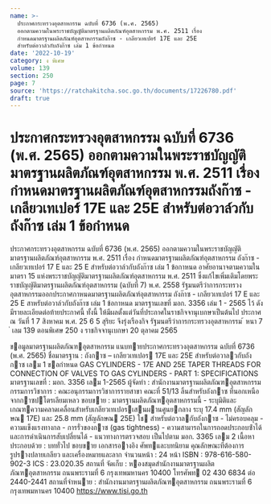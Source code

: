```yaml
---
name: >-
  ประกาศกระทรวงอุตสาหกรรม ฉบับที่ 6736 (พ.ศ. 2565)
  ออกตามความในพระราชบัญญัติมาตรฐานผลิตภัณฑ์อุตสาหกรรม พ.ศ. 2511 เรื่อง
  กำหนดมาตรฐานผลิตภัณฑ์อุตสาหกรรมถังก๊าซ - เกลียวเทเปอร์ 17E และ 25E
  สำหรับต่อวาล์วกับถังก๊าซ เล่ม 1 ข้อกำหนด
date: '2022-10-19'
category: ง พิเศษ
volume: 139
section: 250
page: 7
source: 'https://ratchakitcha.soc.go.th/documents/17226780.pdf'
draft: true
---
```


# ประกาศกระทรวงอุตสาหกรรม ฉบับที่ 6736 (พ.ศ. 2565) ออกตามความในพระราชบัญญัติมาตรฐานผลิตภัณฑ์อุตสาหกรรม พ.ศ. 2511 เรื่อง กำหนดมาตรฐานผลิตภัณฑ์อุตสาหกรรมถังก๊าซ - เกลียวเทเปอร์ 17E และ 25E สำหรับต่อวาล์วกับถังก๊าซ เล่ม 1 ข้อกำหนด

ประกาศกระทรวงอุตสาหกรรม ฉบับที่ 6736 (พ.ศ. 2565) ออกตามความในพระราชบัญญัติมาตรฐานผลิตภัณฑ์อุตสาหกรรม พ.ศ. 2511 เรื่อง กำหนดมาตรฐานผลิตภัณฑ์อุตสาหกรรม ถังก๊าซ - เกลียวเทเปอร์ 17 E และ 25 E สำหรับต่อวาล์วกับถังก๊าซ เล่ม 1 ข้อกาหนด อาศัยอานาจตามความในมาตรา 15 แห่งพระราชบัญญัติมาตรฐานผลิตภัณฑ์อุตสาหกรรม พ.ศ. 2511 ซึ่งแก้ไขเพิ่มเติมโดยพระราชบัญญัติมาตรฐานผลิตภัณฑ์อุตสาหกรรม (ฉบับที่ 7) พ.ศ. 2558 รัฐมนตรีว่าการกระทรวงอุตสาหกรรมออกประกาศกาหนดมาตรฐานผลิตภัณฑ์อุตสาหกรรม ถังก๊าซ - เกลียวเทเปอร์ 17 E และ 25 E สาหรับต่อวาล์วกับถังก๊าซ เล่ม 1 ข้อกาหนด มาตรฐานเลขที่ มอก. 3356 เล่ม 1 - 2565 ไว้ ดังมีรายละเอียดต่อท้ายประกาศนี้ ทั้งนี้ ให้มีผลตั้งแต่วันที่ประกาศในราชกิจจานุเบกษาเป็นต้นไป ประกาศ ณ วันที่ 1 7 สิงหาคม พ.ศ. 25 6 5 สุริยะ จึงรุ่งเรืองกิจ รัฐมนตรีว่าการกระทรวงอุตสาหกรรม ้ หนา 7 ่ เลม 139 ตอนพิเศษ 250 ง ราชกิจจานุเบกษา 20 ตุลาคม 2565

ขอมูลมาตรฐานผลิตภัณฑอุตสาหกรรม แนบทายประกาศกระทรวงอุตสาหกรรม ฉบับที่ 6736 (พ.ศ. 2565) ชื่อมาตรฐาน : ถังกาซ – เกลียวเทเปอร 17E และ 25E สําหรับต่อวาลวกับถังกาซ เลม 1 ขอกําหนด GAS CYLINDERS - 17E AND 25E TAPER THREADS FOR CONNECTION OF VALVES TO GAS CYLINDERS - PART 1: SPECIFICATIONS มาตรฐานเลขที่ : มอก. 3356 เลม 1-2565 ผู้จัดทํา : สํานักงานมาตรฐานผลิตภัณฑอุตสาหกรรม กรรมการวิชาการ : คณะอนุกรรมการวิชาการรายสาขา คณะที่ 51/13 ลิ้นสําหรับถังกาซ ที่นอกเหนือจากกาซปโตรเลียมเหลว ขอบขาย : มาตรฐานผลิตภัณฑอุตสาหกรรมนี้ - ระบุมิติและเกณฑความคลาดเคลื่อนสําหรับเกลียวเทเปอรเสนผานศูนยกลาง ระบุ 17.4 mm (สัญลักษณ 17E) และ 25.8 mm (สัญลักษณ 25E) ใช สําหรับต่อวาลกับถังกาซ - ไม่ครอบคลุม - ความแข็งแรงทางกล - การรั่วของกาซ (gas tightness) - ความสามารถในการถอดประกอบซ้ําได้และการดําเนินการสับเปลี่ยนได้ - แนวทางการตรวจสอบ เป็นไปตาม มอก. 3365 เลม 2 เนื้อหาประกอบด้วย : บททั่วไป ขอบขาย เอกสารอางอิง ศัพทและบทนิยาม คุณลักษณะที่ต้องการ รูปรางปลายเกลียว และเครื่องหมายและลาก จํานวนหน้า : 24 หน้า ISBN : 978-616-580-902-3 ICS : 23.020.35 สถานที่ จัดเก็บ : หองสมุดสํานักงานมาตรฐานผลิตภัณฑอุตสาหกรรม ถนนพระรามที่ 6 กรุงเทพมหานคร 10400 โทรศัพท 02 430 6834 ต่อ 2440-2441 สถานที่จําหนาย : สํานักงานมาตรฐานผลิตภัณฑอุตสาหกรรม ถนนพระรามที่ 6 กรุงเทพมหานคร 10400 https://www.tisi.go.th
